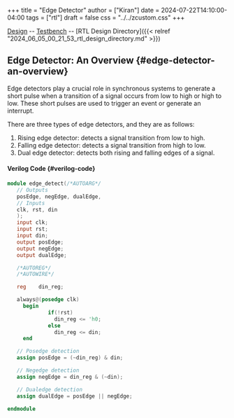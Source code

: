 +++
title = "Edge Detector"
author = ["Kiran"]
date = 2024-07-22T14:10:00-04:00
tags = ["rtl"]
draft = false
css = "../../zcustom.css"
+++

[Design](https://github.com/24x7fpga/iVerilog/blob/master/design/edge_detect/edge_detect.v) -- [Testbench](https://github.com/24x7fpga/iVerilog/blob/master/tb_design/tb_edge_detect/tb_edge_detect.v) -- [RTL Design Directory]({{< relref "2024_06_05_00_21_53_rtl_design_directory.md" >}})


## Edge Detector: An Overview {#edge-detector-an-overview}

Edge detectors play a crucial role in synchronous systems to generate a short pulse when a transition of a signal occurs from low to high or high to low. These short pulses are used to trigger an event or generate an interrupt.

There are three types of edge detectors, and they are as follows:

1.  Rising edge detector: detects a signal transition from low to high.
2.  Falling edge detector: detects a signal transition from high to low.
3.  Dual edge detector: detects both rising and falling edges of a signal.


#### Verilog Code {#verilog-code}

```verilog
module edge_detect(/*AUTOARG*/
   // Outputs
   posEdge, negEdge, dualEdge,
   // Inputs
   clk, rst, din
   );
   input clk;
   input rst;
   input din;
   output posEdge;
   output negEdge;
   output dualEdge;

   /*AUTOREG*/
   /*AUTOWIRE*/

   reg	  din_reg;

   always@(posedge clk)
     begin
             if(!rst)
               din_reg <= 'h0;
             else
               din_reg <= din;
     end

   // Posedge detection
   assign posEdge = (~din_reg) & din;

   // Negedge detection
   assign negEdge = din_reg & (~din);

   // Dualedge detection
   assign dualEdge = posEdge || negEdge;

endmodule
```
